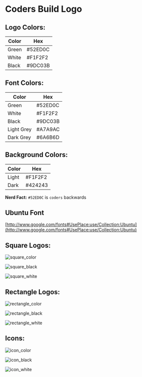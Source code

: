 Coders Build Logo
============

Logo Colors:
---

| Color | Hex     |
|-------|---------|
| Green | #52ED0C |
| White | #F1F2F2 |
| Black | #9DC03B |

Font Colors:
---

| Color       | Hex     |
|-------------|---------|
| Green       | #52ED0C |
| White       | #F1F2F2 |
| Black       | #9DC03B |
| Light Grey  | #A7A9AC |
| Dark Grey   | #6A6B6D |

Background Colors:
---

| Color | Hex     |
|-------|---------|
| Light | #F1F2F2 |
| Dark  | #424243 |


__Nerd Fact:__ `#52ED0C` is `coders` backwards

Ubuntu Font
---
[http://www.google.com/fonts#UsePlace:use/Collection:Ubuntu](http://www.google.com/fonts#UsePlace:use/Collection:Ubuntu)

Square Logos:
---
![square_color](https://raw.githubusercontent.com/codersbuild/logo/master/art/logo-square/exports/logo-color.png "square_color")

![square_black](https://raw.githubusercontent.com/codersbuild/logo/master/art/logo-square/exports/logo-black.png "square_black")

![square_white](https://raw.githubusercontent.com/codersbuild/logo/master/art/logo-square/exports/logo-white.png "square_white")

Rectangle Logos:
---
![rectangle_color](https://raw.githubusercontent.com/codersbuild/logo/master/art/logo-rectangle/exports/logo-color.png "rectangle_color")

![rectangle_black](https://raw.githubusercontent.com/codersbuild/logo/master/art/logo-rectangle/exports/logo-black.png "rectangle_black")

![rectangle_white](https://raw.githubusercontent.com/codersbuild/logo/master/art/logo-rectangle/exports/logo-white.png "rectangle_white")

Icons:
---
![icon_color](https://raw.githubusercontent.com/codersbuild/logo/master/art/icon/exports/icon-color.png "icon_color")

![icon_black](https://raw.githubusercontent.com/codersbuild/logo/master/art/icon/exports/icon-black.png "icon_black")

![icon_white](https://raw.githubusercontent.com/codersbuild/logo/master/art/icon/exports/icon-white.png "icon_white")